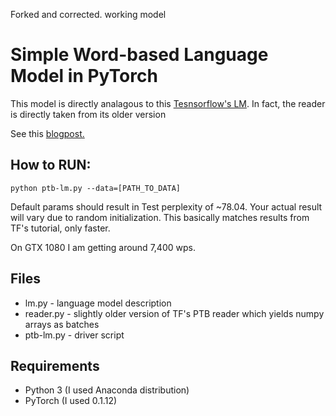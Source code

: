 Forked and corrected. working model

# Simple Word-based Language Model in PyTorch
This model is directly analagous to this [Tesnsorflow's LM](https://www.tensorflow.org/tutorials/recurrent).
In fact, the reader is directly taken from its older version

See this [blogpost.](http://deeplearningathome.com/2017/06/PyTorch-vs-Tensorflow-lstm-language-model.html)

## How to RUN:
```
python ptb-lm.py --data=[PATH_TO_DATA]
```
Default params should result in Test perplexity of ~78.04.
Your actual result will vary due to random initialization.
This basically matches results from TF's tutorial, only faster.

On GTX 1080 I am getting around 7,400 wps.

## Files
* lm.py - language model description
* reader.py - slightly older version of TF's PTB reader which yields numpy arrays as batches
* ptb-lm.py - driver script

## Requirements
* Python 3 (I used Anaconda distribution)
* PyTorch (I used 0.1.12)
